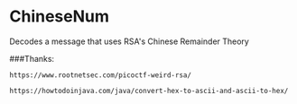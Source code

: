 # ChineseNum
Decodes a message that uses RSA's Chinese Remainder Theory

###Thanks:
```
https://www.rootnetsec.com/picoctf-weird-rsa/

https://howtodoinjava.com/java/convert-hex-to-ascii-and-ascii-to-hex/
```
